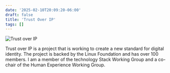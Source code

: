 ```yaml
---
date: '2025-02-10T20:09:20-06:00'
draft: false
title: 'Trust Over IP'
tags: []
---
```


![Trust over IP](/images/Trust_Over_IP.png)

Trust over IP is a project that is working to create a new standard for digital identity. The project is backed by the Linux Foundation and has over 100 members. I am a member of the technology Stack Working Group and a co-chair of the Human Experience Working Group.